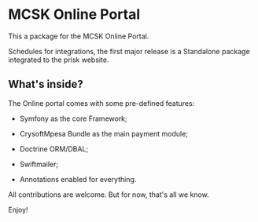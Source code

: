 MCSK Online Portal
========================

This a package for the MCSK Online Portal.

Schedules for integrations, the first major release is a Standalone package integrated to the prisk website.

What's inside?
--------------

The Online portal comes with some pre-defined features:

  * Symfony as the core Framework;

  * CrysoftMpesa Bundle as the main payment module;

  * Doctrine ORM/DBAL;

  * Swiftmailer;

  * Annotations enabled for everything.

All contributions are welcome. But for now, that's all we know.

Enjoy!
